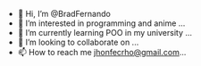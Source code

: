- 👋 Hi, I’m @BradFernando
- 👀 I’m interested in programming and anime ...
- 🌱 I’m currently learning POO in my university ...
- 💞️ I’m looking to collaborate on ...
- 📫 How to reach me jhonfecrho@gmail.com...

<!---
BradFernando/BradFernando is a ✨ special ✨ repository because its `README.md` (this file) appears on your GitHub profile.
You can click the Preview link to take a look at your changes.ww
--->
